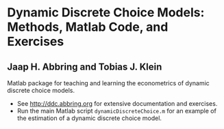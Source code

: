 # Dynamic Discrete Choice Models: Methods, Matlab Code, and Exercises
## Jaap H. Abbring and Tobias J. Klein

Matlab package for teaching and learning the econometrics of dynamic discrete choice models.

- See http://ddc.abbring.org for extensive documentation and exercises. 
- Run the main Matlab script `dynamicDiscreteChoice.m` for an example of the estimation of a dynamic discrete choice model.
